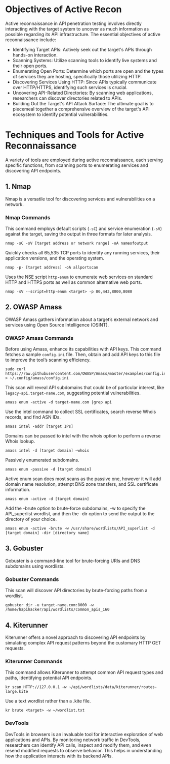 # Objectives of Active Recon
Active reconnaissance in API penetration testing involves directly interacting with the target system to uncover as much information as possible regarding its API infrastructure. The essential objectives of active reconnaissance include:
- Identifying Target APIs: Actively seek out the target's APIs through hands-on interaction.
- Scanning Systems: Utilize scanning tools to identify live systems and their open ports.
- Enumerating Open Ports: Determine which ports are open and the types of services they are hosting, specifically those utilizing HTTP.
- Discovering Services Using HTTP: Since APIs typically communicate over HTTP/HTTPS, identifying such services is crucial.
- Uncovering API-Related Directories: By scanning web applications, researchers can discover directories related to APIs.
- Building Out the Target's API Attack Surface: The ultimate goal is to piecemeal together a comprehensive overview of the target's API ecosystem to identify potential vulnerabilities.

# Techniques and Tools for Active Reconnaissance
A variety of tools are employed during active reconnaissance, each serving specific functions, from scanning ports to enumerating services and discovering API endpoints.

## 1. Nmap
Nmap is a versatile tool for discovering services and vulnerabilities on a network.

### Nmap Commands
This command employs default scripts (`-sC`) and service enumeration (`-sV`) against the target, saving the output in three formats for later analysis.
```
nmap -sC -sV [target address or network range] -oA nameofoutput
```
Quickly checks all 65,535 TCP ports to identify any running services, their application versions, and the operating system.
```
nmap -p- [target address] -oA allportscan
```
Uses the NSE script `http-enum` to enumerate web services on standard HTTP and HTTPS ports as well as common alternative web ports.
```
nmap -sV --script=http-enum <target> -p 80,443,8000,8080
```

## 2. OWASP Amass
OWASP Amass gathers information about a target’s external network and services using Open Source Intelligence (OSINT).

### OWASP Amass Commands
Before using Amass, enhance its capabilities with API keys. This command fetches a sample `config.ini` file. Then, obtain and add API keys to this file to improve the tool’s scanning efficiency.
```
sudo curl https://raw.githubusercontent.com/OWASP/Amass/master/examples/config.ini > ~/.config/amass/config.ini
```
This scan will reveal API subdomains that could be of particular interest, like `legacy-api.target-name.com`, suggesting potential vulnerabilities.
```
amass enum -active -d target-name.com |grep api
```
Use the intel command to collect SSL certificates, search reverse Whois records, and find ASN IDs.
```
amass intel -addr [target IPs]
```
Domains can be passed to intel with the whois option to perform a reverse Whois lookup.
```
amass intel -d [target domain] –whois
```
Passively enumerated subdomains.
```
amass enum -passive -d [target domain]
```
Active enum scan does most scans as the passive one, however it will add domain name resolution, attempt DNS zone transfers, and SSL certificate information.
```
amass enum -active -d [target domain]
```
Add the -brute option to brute-force subdomains, -w to specify the API_superlist wordlist, and then the -dir option to send the output to the directory of your choice.
```
amass enum -active -brute -w /usr/share/wordlists/API_superlist -d [target domain] -dir [directory name]  
```

## 3. Gobuster
Gobuster is a command-line tool for brute-forcing URIs and DNS subdomains using wordlists.

### Gobuster Commands
This scan will discover API directories by brute-forcing paths from a wordlist.
```
gobuster dir -u target-name.com:8000 -w /home/hapihacker/api/wordlists/common_apis_160
```

## 4. Kiterunner
Kiterunner offers a novel approach to discovering API endpoints by simulating complex API request patterns beyond the customary HTTP GET requests.

### Kiterunner Commands
This command allows Kiterunner to attempt common API request types and paths, identifying potential API endpoints.
```
kr scan HTTP://127.0.0.1 -w ~/api/wordlists/data/kiterunner/routes-large.kite
```
Use a text wordlist rather than a .kite file.
```
kr brute <target> -w ~/wordlist.txt
```

### DevTools
DevTools in browsers is an invaluable tool for interactive exploration of web applications and APIs. By monitoring network traffic in DevTools, researchers can identify API calls, inspect and modify them, and even resend modified requests to observe behavior. This helps in understanding how the application interacts with its backend APIs.